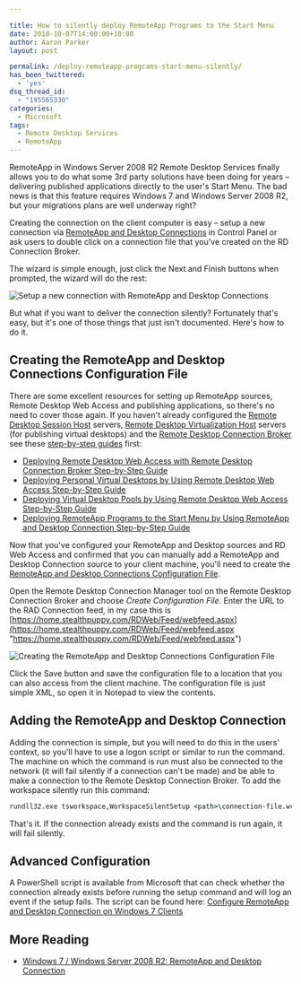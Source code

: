 ```yaml
---

title: How to silently deploy RemoteApp Programs to the Start Menu
date: 2010-10-07T14:00:00+10:00
author: Aaron Parker
layout: post

permalink: /deploy-remoteapp-programs-start-menu-silently/
has_been_twittered:
  - 'yes'
dsq_thread_id:
  - "195565330"
categories:
  - Microsoft
tags:
  - Remote Desktop Services
  - RemoteApp
---
```

RemoteApp in Windows Server 2008 R2 Remote Desktop Services finally allows you to do what some 3rd party solutions have been doing for years – delivering published applications directly to the user's Start Menu. The bad news is that this feature requires Windows 7 and Windows Server 2008 R2, but your migrations plans are well underway right?

Creating the connection on the client computer is easy – setup a new connection via [RemoteApp and Desktop Connections](http://technet.microsoft.com/en-us/library/dd560650(WS.10).aspx) in Control Panel or ask users to double click on a connection file that you've created on the RD Connection Broker.

The wizard is simple enough, just click the Next and Finish buttons when prompted, the wizard will do the rest:

![Setup a new connection with RemoteApp and Desktop Connections]({{site.baseurl}}/media/2010/10/SetupNewRemoteAppConnectionFinished.png)

But what if you want to deliver the connection silently? Fortunately that's easy, but it's one of those things that just isn't documented. Here's how to do it.

## Creating the RemoteApp and Desktop Connections Configuration File

There are some excellent resources for setting up RemoteApp sources, Remote Desktop Web Access and publishing applications, so there's no need to cover those again. If you haven't already configured the [Remote Desktop Session Host](http://technet.microsoft.com/en-us/library/cc742822.aspx) servers, [Remote Desktop Virtualization Host](http://technet.microsoft.com/en-us/library/dd759170.aspx) servers (for publishing virtual desktops) and the [Remote Desktop Connection Broker](http://technet.microsoft.com/en-us/library/cc771419.aspx) see these [step-by-step guides](http://www.microsoft.com/downloads/en/results.aspx?freetext=remote+desktop+step-by-step&displaylang=en&stype=s_basic) first:

  * [Deploying Remote Desktop Web Access with Remote Desktop Connection Broker Step-by-Step Guide](http://www.microsoft.com/downloads/en/details.aspx?FamilyID=906b5769-07a2-452a-9783-30137b0d650a)
  * [Deploying Personal Virtual Desktops by Using Remote Desktop Web Access Step-by-Step Guide](http://www.microsoft.com/downloads/en/details.aspx?FamilyID=0d278f5c-37fa-43fb-8032-614c7bf1d617)
  * [Deploying Virtual Desktop Pools by Using Remote Desktop Web Access Step-by-Step Guide](http://www.microsoft.com/downloads/en/details.aspx?FamilyID=e33b0953-e89a-4b97-a6fe-60da44add5c7)
  * [Deploying RemoteApp Programs to the Start Menu by Using RemoteApp and Desktop Connection Step-by-Step Guide](http://www.microsoft.com/downloads/en/details.aspx?FamilyID=b00819e6-70e2-4a9e-9224-26804eb0ba4e)

Now that you've configured your RemoteApp and Desktop sources and RD Web Access and confirmed that you can manually add a RemoteApp and Desktop Connection source to your client machine, you'll need to create the [RemoteApp and Desktop Connections Configuration File](http://technet.microsoft.com/en-us/library/ee216782.aspx).

Open the Remote Desktop Connection Manager tool on the Remote Desktop Connection Broker and choose _Create Configuration File_. Enter the URL to the RAD Connection feed, in my case this is [https://home.stealthpuppy.com/RDWeb/Feed/webfeed.aspx](https://home.stealthpuppy.com/RDWeb/Feed/webfeed.aspx "https://home.stealthpuppy.com/RDWeb/Feed/webfeed.aspx")

![Creating the RemoteApp and Desktop Connections Configuration File]({{site.baseurl}}/media/2010/10/RemoteDesktopConnectionManager.png)

Click the Save button and save the configuration file to a location that you can also access from the client machine. The configuration file is just simple XML, so open it in Notepad to view the contents.

## Adding the RemoteApp and Desktop Connection

Adding the connection is simple, but you will need to do this in the users' context, so you'll have to use a logon script or similar to run the command. The machine on which the command is run must also be connected to the network (it will fail silently if a connection can't be made) and be able to make a connection to the Remote Desktop Connection Broker. To add the workspace silently run this command:

```cmd
rundll32.exe tsworkspace,WorkspaceSilentSetup <path>\connection-file.wcx
```

That's it. If the connection already exists and the command is run again, it will fail silently.

## Advanced Configuration

A PowerShell script is available from Microsoft that can check whether the connection already exists before running the setup command and will log an event if the setup fails. The script can be found here: [Configure RemoteApp and Desktop Connection on Windows 7 Clients](http://gallery.technet.microsoft.com/ScriptCenter/en-us/313a95b3-a698-4bb0-9ed6-d89a47eacc72)

## More Reading

* [Windows 7 / Windows Server 2008 R2: RemoteApp and Desktop Connection](http://blogs.technet.com/b/askperf/archive/2009/10/14/windows-7-windows-server-2008-r2-remoteapp-and-desktop-connection.aspx)
